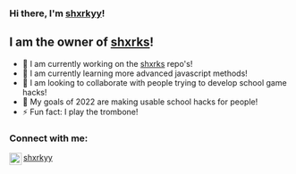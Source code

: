### Hi there, I'm [shxrkyy]!

## I am the owner of [shxrks]!
- 🦈 I am currently working on the [shxrks] repo's!
- 🌱 I am currently learning more advanced javascript methods!
- 👫 I am looking to collaborate with people trying to develop school game hacks!
- 🎉 My goals of 2022 are making usable school hacks for people!
- ⚡ Fun fact: I play the trombone!

### Connect with me:

<img align="left" alt="shxrkyy.wordpress.com" width="22px" src="https://icon-library.com/images/white-globe-icon/white-globe-icon-24.jpg"/>[shxrkyy] 




[shxrks]: https://github.com/shxrks
[python]: https://user-images.githubusercontent.com/86849180/155905880-62f436c0-0ded-4513-b240-1a11c50d8d09.png
[c#]: https://user-images.githubusercontent.com/86849180/155905910-f673049f-3b25-4bd0-8b95-fdf834e25b77.png
[html]: https://user-images.githubusercontent.com/86849180/155905923-64ffebff-5cd1-435e-9a69-4f71abaf538b.png
[css]: https://user-images.githubusercontent.com/86849180/155905939-286f8b71-39ca-4c9e-8ca5-43c4f3937f37.png
[js]: https://user-images.githubusercontent.com/86849180/155905965-a2005500-f09b-43ee-bc48-1c9c554398b6.png
[node-js]: https://user-images.githubusercontent.com/86849180/155905983-a6066ab1-6469-4b31-8ca4-dc25699a6e89.png
[shxrkyy]: https://shxrkyy.wordpress.com
